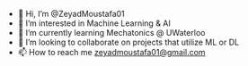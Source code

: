 - 👋 Hi, I’m @ZeyadMoustafa01
- 👀 I’m interested in Machine Learning & AI
- 🌱 I’m currently learning Mechatonics @ UWaterloo
- 💞️ I’m looking to collaborate on projects that utilize ML or DL
- 📫 How to reach me zeyadmoustafa01@gmail.com

<!---
ZeyadMoustafa01/ZeyadMoustafa01 is a ✨ special ✨ repository because its `README.md` (this file) appears on your GitHub profile.
You can click the Preview link to take a look at your changes.
--->
